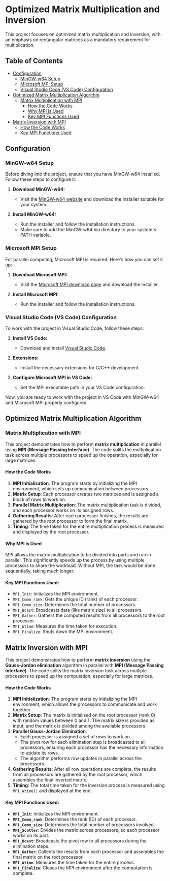 # Optimized Matrix Multiplication and Inversion

This project focuses on optimized matrix multiplication and inversion, with an emphasis on rectangular matrices as a mandatory requirement for multiplication.

## Table of Contents
- [Configuration](#configuration)
  - [MinGW-w64 Setup](#mingw-w64-setup)
  - [Microsoft MPI Setup](#microsoft-mpi-setup)
  - [Visual Studio Code (VS Code) Configuration](#visual-studio-code-vs-code-configuration)
- [Optimized Matrix Multiplication Algorithm](#optimized-matrix-multiplication-algorithm)
  - [Matrix Multiplication with MPI](#matrix-multiplication-with-mpi)
    - [How the Code Works](#how-the-code-works)
    - [Why MPI is Used](#why-mpi-is-used)
    - [Key MPI Functions Used](#key-mpi-functions-used)
- [Matrix Inversion with MPI](#matrix-inversion-with-mpi)
  - [How the Code Works](#how-the-code-works-1)
  - [Key MPI Functions Used](#key-mpi-functions-used-1)

## Configuration

### MinGW-w64 Setup

Before diving into the project, ensure that you have MinGW-w64 installed. Follow these steps to configure it:

1. **Download MinGW-w64:**
   - Visit the [MinGW-w64 website](http://mingw-w64.org/doku.php) and download the installer suitable for your system.

2. **Install MinGW-w64:**
   - Run the installer and follow the installation instructions.
   - Make sure to add the MinGW-w64 bin directory to your system's PATH variable.

### Microsoft MPI Setup

For parallel computing, Microsoft MPI is required. Here's how you can set it up:

1. **Download Microsoft MPI:**
   - Visit the [Microsoft MPI download page](https://www.microsoft.com/en-us/download/details.aspx?id=57467) and download the installer.

2. **Install Microsoft MPI:**
   - Run the installer and follow the installation instructions.

### Visual Studio Code (VS Code) Configuration

To work with the project in Visual Studio Code, follow these steps:

1. **Install VS Code:**
   - Download and install [Visual Studio Code](https://code.visualstudio.com/).

2. **Extensions:**
   - Install the necessary extensions for C/C++ development.

3. **Configure Microsoft MPI in VS Code:**
   - Set the MPI executable path in your VS Code configuration.

Now, you are ready to work with the project in VS Code with MinGW-w64 and Microsoft MPI properly configured.

## Optimized Matrix Multiplication Algorithm

### Matrix Multiplication with MPI

This project demonstrates how to perform **matrix multiplication** in parallel using **MPI (Message Passing Interface)**. The code splits the multiplication task across multiple processors to speed up the operation, especially for large matrices.

#### How the Code Works

1. **MPI Initialization**: The program starts by initializing the MPI environment, which sets up communication between processors.
2. **Matrix Setup**: Each processor creates two matrices and is assigned a block of rows to work on.
3. **Parallel Matrix Multiplication**: The matrix multiplication task is divided, and each processor works on its assigned rows.
4. **Gathering Results**: After each processor finishes, the results are gathered by the root processor to form the final matrix.
5. **Timing**: The time taken for the entire multiplication process is measured and displayed by the root processor.

#### Why MPI is Used

MPI allows the matrix multiplication to be divided into parts and run in parallel. This significantly speeds up the process by using multiple processors to share the workload. Without MPI, the task would be done sequentially, taking much longer.

#### Key MPI Functions Used:
- `MPI_Init`: Initializes the MPI environment.
- `MPI_Comm_rank`: Gets the unique ID (rank) of each processor.
- `MPI_Comm_size`: Determines the total number of processors.
- `MPI_Bcast`: Broadcasts data (like matrix size) to all processors.
- `MPI_Gather`: Gathers the computed results from all processors to the root processor.
- `MPI_Wtime`: Measures the time taken for execution.
- `MPI_Finalize`: Shuts down the MPI environment.

## Matrix Inversion with MPI

This project demonstrates how to perform **matrix inversion** using the **Gauss-Jordan elimination** algorithm in parallel with **MPI (Message Passing Interface)**. The code splits the matrix inversion task across multiple processors to speed up the computation, especially for large matrices.

#### How the Code Works

1. **MPI Initialization**: The program starts by initializing the MPI environment, which allows the processors to communicate and work together.
2. **Matrix Setup**: The matrix is initialized on the root processor (rank 0) with random values between 0 and 1. The matrix size is provided as input, and the matrix is divided among the available processors.
3. **Parallel Gauss-Jordan Elimination**:
   - Each processor is assigned a set of rows to work on.
   - The pivot row for each elimination step is broadcasted to all processors, ensuring each processor has the necessary information to update its rows.
   - The algorithm performs row updates in parallel across the processors.
4. **Gathering Results**: After all row operations are complete, the results from all processors are gathered by the root processor, which assembles the final inverted matrix.
5. **Timing**: The total time taken for the inversion process is measured using `MPI_Wtime()` and displayed at the end.

#### Key MPI Functions Used:
- **`MPI_Init`**: Initializes the MPI environment.
- **`MPI_Comm_rank`**: Determines the rank (ID) of each processor.
- **`MPI_Comm_size`**: Determines the total number of processors involved.
- **`MPI_Scatter`**: Divides the matrix across processors, so each processor works on its part.
- **`MPI_Bcast`**: Broadcasts the pivot row to all processors during the elimination steps.
- **`MPI_Gather`**: Collects the results from each processor and assembles the final matrix on the root processor.
- **`MPI_Wtime`**: Measures the time taken for the entire process.
- **`MPI_Finalize`**: Closes the MPI environment after the computation is complete.
